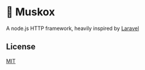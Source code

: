 # 🐂 Muskox

A node.js HTTP framework, heavily inspired by [Laravel](https://laravel.com/ "Laravel - The PHP Framework For Web Artisans")

## License

[MIT](https://oss.ninja/mit/mjanssen/)
